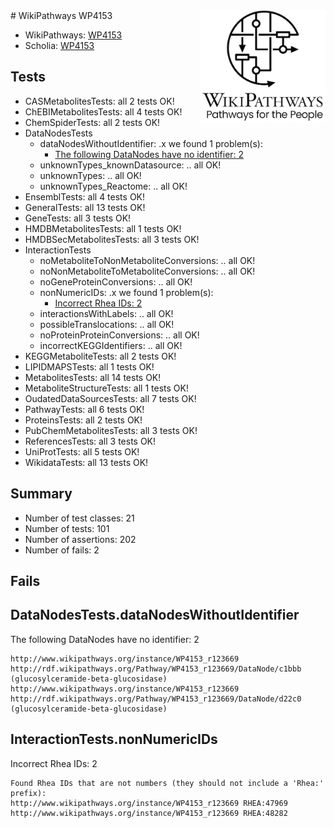 <img style="float: right; width: 200px" src="../logo.png" />
# WikiPathways WP4153

* WikiPathways: [WP4153](https://identifiers.org/wikipathways:WP4153)
* Scholia: [WP4153](https://scholia.toolforge.org/wikipathways/WP4153)
## Tests
* CASMetabolitesTests: all 2 tests OK!
* ChEBIMetabolitesTests: all 4 tests OK!
* ChemSpiderTests: all 2 tests OK!
* DataNodesTests
    * dataNodesWithoutIdentifier: .x we found 1 problem(s):
        * [The following DataNodes have no identifier: 2](#d2d32fa1)
    * unknownTypes_knownDatasource: .. all OK!
    * unknownTypes: .. all OK!
    * unknownTypes_Reactome: .. all OK!
* EnsemblTests: all 4 tests OK!
* GeneralTests: all 13 tests OK!
* GeneTests: all 3 tests OK!
* HMDBMetabolitesTests: all 1 tests OK!
* HMDBSecMetabolitesTests: all 3 tests OK!
* InteractionTests
    * noMetaboliteToNonMetaboliteConversions: .. all OK!
    * noNonMetaboliteToMetaboliteConversions: .. all OK!
    * noGeneProteinConversions: .. all OK!
    * nonNumericIDs: .x we found 1 problem(s):
        * [Incorrect Rhea IDs: 2](#364171be)
    * interactionsWithLabels: .. all OK!
    * possibleTranslocations: .. all OK!
    * noProteinProteinConversions: .. all OK!
    * incorrectKEGGIdentifiers: .. all OK!
* KEGGMetaboliteTests: all 2 tests OK!
* LIPIDMAPSTests: all 1 tests OK!
* MetabolitesTests: all 14 tests OK!
* MetaboliteStructureTests: all 1 tests OK!
* OudatedDataSourcesTests: all 7 tests OK!
* PathwayTests: all 6 tests OK!
* ProteinsTests: all 2 tests OK!
* PubChemMetabolitesTests: all 3 tests OK!
* ReferencesTests: all 3 tests OK!
* UniProtTests: all 5 tests OK!
* WikidataTests: all 13 tests OK!


## Summary

* Number of test classes: 21
* Number of tests: 101
* Number of assertions: 202
* Number of fails: 2

## Fails

<a name="d2d32fa1" />

## DataNodesTests.dataNodesWithoutIdentifier

The following DataNodes have no identifier: 2
```
http://www.wikipathways.org/instance/WP4153_r123669 http://rdf.wikipathways.org/Pathway/WP4153_r123669/DataNode/c1bbb (glucosylceramide-beta-glucosidase)
http://www.wikipathways.org/instance/WP4153_r123669 http://rdf.wikipathways.org/Pathway/WP4153_r123669/DataNode/d22c0 (glucosylceramide-beta-glucosidase)
```

<a name="364171be" />

## InteractionTests.nonNumericIDs

Incorrect Rhea IDs: 2
```
Found Rhea IDs that are not numbers (they should not include a 'Rhea:' prefix):
http://www.wikipathways.org/instance/WP4153_r123669 RHEA:47969
http://www.wikipathways.org/instance/WP4153_r123669 RHEA:48282
```

